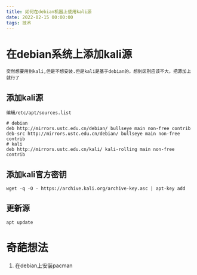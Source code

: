 ```yaml
---
title: 如何在debian机器上使用kali源
date: 2022-02-15 00:00:00
tags: 技术
---
```


# 在debian系统上添加kali源

	突然想要用到kali,但是不想安装.但是kali是基于debian的，想到区别应该不大，把源加上就行了

## 添加kali源

	编辑/etc/apt/sources.list
```config
# debian
deb http://mirrors.ustc.edu.cn/debian/ bullseye main non-free contrib
deb-src http://mirrors.ustc.edu.cn/debian/ bullseye main non-free contrib
# kali
deb http://mirrors.ustc.edu.cn/kali/ kali-rolling main non-free contrib
```

## 添加kali官方密钥
```shell
wget -q -O - https://archive.kali.org/archive-key.asc | apt-key add
```

## 更新源
```shell
apt update
```

# 奇葩想法
1. 在debian上安装pacman